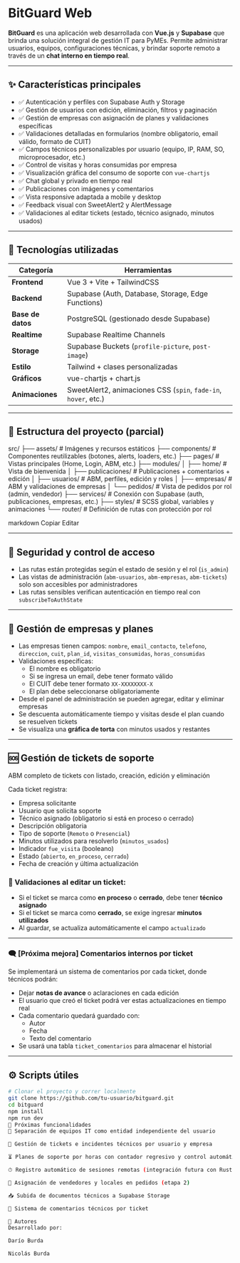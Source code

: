 # BitGuard Web

**BitGuard** es una aplicación web desarrollada con **Vue.js** y **Supabase** que brinda una solución integral de gestión IT para PyMEs. Permite administrar usuarios, equipos, configuraciones técnicas, y brindar soporte remoto a través de un **chat interno en tiempo real**.

---

## ✨ Características principales

- ✅ Autenticación y perfiles con Supabase Auth y Storage
- ✅ Gestión de usuarios con edición, eliminación, filtros y paginación
- ✅ Gestión de empresas con asignación de planes y validaciones específicas
- ✅ Validaciones detalladas en formularios (nombre obligatorio, email válido, formato de CUIT)
- ✅ Campos técnicos personalizables por usuario (equipo, IP, RAM, SO, microprocesador, etc.)
- ✅ Control de visitas y horas consumidas por empresa
- ✅ Visualización gráfica del consumo de soporte con `vue-chartjs`
- ✅ Chat global y privado en tiempo real
- ✅ Publicaciones con imágenes y comentarios
- ✅ Vista responsive adaptada a mobile y desktop
- ✅ Feedback visual con SweetAlert2 y AlertMessage
- ✅ Validaciones al editar tickets (estado, técnico asignado, minutos usados)

---

## 🧱 Tecnologías utilizadas

| Categoría         | Herramientas                                                                 |
|-------------------|------------------------------------------------------------------------------|
| **Frontend**      | Vue 3 + Vite + TailwindCSS                                                   |
| **Backend**       | Supabase (Auth, Database, Storage, Edge Functions)                          |
| **Base de datos** | PostgreSQL (gestionado desde Supabase)                                       |
| **Realtime**      | Supabase Realtime Channels                                                   |
| **Storage**       | Supabase Buckets (`profile-picture`, `post-image`)                          |
| **Estilo**        | Tailwind + clases personalizadas                                             |
| **Gráficos**      | vue-chartjs + chart.js                                                       |
| **Animaciones**   | SweetAlert2, animaciones CSS (`spin`, `fade-in`, `hover`, etc.)              |

---

## 📁 Estructura del proyecto (parcial)

src/
├── assets/ # Imágenes y recursos estáticos
├── components/ # Componentes reutilizables (botones, alerts, loaders, etc.)
├── pages/ # Vistas principales (Home, Login, ABM, etc.)
├── modules/
│ ├── home/ # Vista de bienvenida
│ ├── publicaciones/ # Publicaciones + comentarios + edición
│ ├── usuarios/ # ABM, perfiles, edición y roles
│ ├── empresas/ # ABM y validaciones de empresas
│ └── pedidos/ # Vista de pedidos por rol (admin, vendedor)
├── services/ # Conexión con Supabase (auth, publicaciones, empresas, etc.)
├── styles/ # SCSS global, variables y animaciones
└── router/ # Definición de rutas con protección por rol

markdown
Copiar
Editar

---

## 🔐 Seguridad y control de acceso

- Las rutas están protegidas según el estado de sesión y el rol (`is_admin`)
- Las vistas de administración (`abm-usuarios`, `abm-empresas`, `abm-tickets`) solo son accesibles por administradores
- Las rutas sensibles verifican autenticación en tiempo real con `subscribeToAuthState`

---

## 🧩 Gestión de empresas y planes

- Las empresas tienen campos: `nombre`, `email_contacto`, `telefono`, `direccion`, `cuit`, `plan_id`, `visitas_consumidas`, `horas_consumidas`
- Validaciones específicas:
  - El nombre es obligatorio
  - Si se ingresa un email, debe tener formato válido
  - El CUIT debe tener formato `XX-XXXXXXXX-X`
  - El plan debe seleccionarse obligatoriamente
- Desde el panel de administración se pueden agregar, editar y eliminar empresas
- Se descuenta automáticamente tiempo y visitas desde el plan cuando se resuelven tickets
- Se visualiza una **gráfica de torta** con minutos usados y restantes

---

## 🆘 Gestión de tickets de soporte

ABM completo de tickets con listado, creación, edición y eliminación

Cada ticket registra:

- Empresa solicitante
- Usuario que solicita soporte
- Técnico asignado (obligatorio si está en proceso o cerrado)
- Descripción obligatoria
- Tipo de soporte (`Remoto` o `Presencial`)
- Minutos utilizados para resolverlo (`minutos_usados`)
- Indicador `fue_visita` (booleano)
- Estado (`abierto`, `en_proceso`, `cerrado`)
- Fecha de creación y última actualización

### 🔎 Validaciones al editar un ticket:

- Si el ticket se marca como **en proceso** o **cerrado**, debe tener **técnico asignado**
- Si el ticket se marca como **cerrado**, se exige ingresar **minutos utilizados**
- Al guardar, se actualiza automáticamente el campo `actualizado`

---

### 🗨️ [Próxima mejora] Comentarios internos por ticket

Se implementará un sistema de comentarios por cada ticket, donde técnicos podrán:

- Dejar **notas de avance** o aclaraciones en cada edición
- El usuario que creó el ticket podrá ver estas actualizaciones en tiempo real
- Cada comentario quedará guardado con:
  - Autor
  - Fecha
  - Texto del comentario
- Se usará una tabla `ticket_comentarios` para almacenar el historial

---

## ⚙️ Scripts útiles

```bash
# Clonar el proyecto y correr localmente
git clone https://github.com/tu-usuario/bitguard.git
cd bitguard
npm install
npm run dev
🔭 Próximas funcionalidades
🔧 Separación de equipos IT como entidad independiente del usuario

🧰 Gestión de tickets e incidentes técnicos por usuario y empresa

⏳ Planes de soporte por horas con contador regresivo y control automático

⏱ Registro automático de sesiones remotas (integración futura con RustDesk)

📍 Asignación de vendedores y locales en pedidos (etapa 2)

📥 Subida de documentos técnicos a Supabase Storage

💬 Sistema de comentarios técnicos por ticket

👥 Autores
Desarrollado por:

Darío Burda

Nicolás Burda